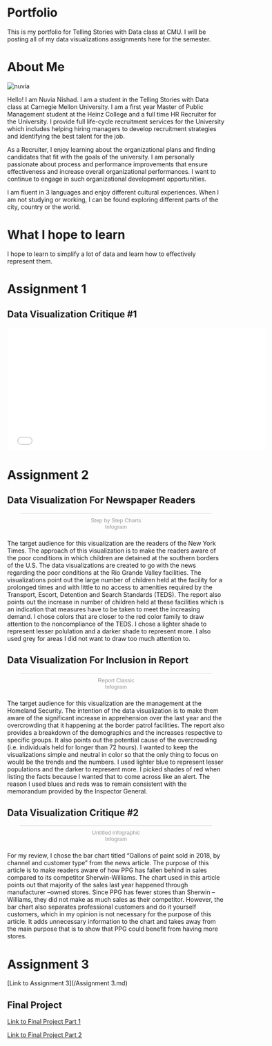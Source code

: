 # Portfolio
This is my portfolio for Telling Stories with Data class at CMU. I will be posting all of my data visualizations assignments here for the semester.

# About Me
![nuvia](https://user-images.githubusercontent.com/52507879/61142012-c5174200-a49c-11e9-9d71-fa09a8a0469f.jpg)

Hello! I am Nuvia Nishad. I am a student in the Telling Stories with Data class at Carnegie Mellon University. I am a first year Master of Public Management student at the Heinz College and a full time HR Recruiter for the University. I provide full life-cycle recruitment services for the University which includes helping hiring managers to develop recruitment strategies and identifying the best talent for the job. 

As a Recruiter, I enjoy learning about the organizational plans and finding candidates that fit with the goals of the university. I am personally passionate about process and performance improvements that ensure effectiveness and increase overall organizational performances. I want to continue to engage in such organizational development opportunities.

I am fluent in 3 languages and enjoy different cultural experiences. When I am not studying or working, I can be found exploring different parts of the city, country or the world. 

# What I hope to learn
I hope to learn to simplify a lot of data and learn how to effectively represent them.  

# Assignment 1

## Data Visualization Critique #1

<iframe title="Average number of likes per Facebook post 2016" aria-label="Bar Chart" src="//datawrapper.dwcdn.net/rmqtI/4/" scrolling="no" frameborder="0" style="border: none;" width="600" height="286"></iframe>

# Assignment 2

## Data Visualization For Newspaper Readers

<script id="infogram_0_dab4f7a5-3507-45bd-a405-668b3dcd693f" title="Step by Step Charts" src="https://e.infogram.com/js/dist/embed.js?MXj" type="text/javascript"></script><div style="padding:8px 0;font-family:Arial!important;font-size:13px!important;line-height:15px!important;text-align:center;border-top:1px solid #dadada;margin:0 30px"><a href="https://infogram.com/dab4f7a5-3507-45bd-a405-668b3dcd693f" style="color:#989898!important;text-decoration:none!important;" target="_blank">Step by Step Charts</a><br><a href="https://infogram.com" style="color:#989898!important;text-decoration:none!important;" target="_blank" rel="nofollow">Infogram</a></div>
  
The target audience for this visualization are the readers of the New York Times. The approach of this visualization is to make the readers aware of the poor conditions in which children are detained at the southern borders of the U.S. The data visualizations are created to go with the news regarding the poor conditions at the Rio Grande Valley facilities. The visualizations point out the large number of children held at the facility for a prolonged times and with little to no access to amenities required by the Transport, Escort, Detention and Search Standards (TEDS). The report also points out the increase in number of children held at these facilities which is an indication that measures have to be taken to meet the increasing demand. I chose colors that are closer to the red color family to draw attention to the noncompliance of the TEDS. I chose a lighter shade to represent lesser polulation and a darker shade to represent more. I also used grey for areas I did not want to draw too much attention to. 


## Data Visualization For Inclusion in Report

<script id="infogram_0_456e47ca-ce94-42e3-8981-90b9e9b8f1cf" title="Report Classic" src="https://e.infogram.com/js/dist/embed.js?fvG" type="text/javascript"></script><div style="padding:8px 0;font-family:Arial!important;font-size:13px!important;line-height:15px!important;text-align:center;border-top:1px solid #dadada;margin:0 30px"><a href="https://infogram.com/456e47ca-ce94-42e3-8981-90b9e9b8f1cf" style="color:#989898!important;text-decoration:none!important;" target="_blank">Report Classic</a><br><a href="https://infogram.com" style="color:#989898!important;text-decoration:none!important;" target="_blank" rel="nofollow">Infogram</a></div>

The target audience for this visualization are the management at the Homeland Security. The intention of the data visualization is to make them aware of the significant increase in apprehension over the last year and the overcrowding that it happening at the border patrol facilities. The report also provides a breakdown of the demographics and the increases respective to specific groups. It also points out the potential cause of the overcrowding (i.e. individuals held for longer than 72 hours). I wanted to keep the visualizations simple and neutral in color so that the only thing to focus on would be the trends and the numbers. I used lighter blue to represent lesser populations and the darker to represent more. I picked shades of red when listing the facts because I wanted that to come across like an alert. The reason I used blues and reds was to remain consistent with the memorandum provided by the Inspector General. 


## Data Visualization Critique #2

<script id="infogram_0_1a7d7011-3db3-4fc2-899c-2be1683b4a8b" title="Untitled infographic" src="https://e.infogram.com/js/dist/embed.js?TbQ" type="text/javascript"></script><div style="padding:8px 0;font-family:Arial!important;font-size:13px!important;line-height:15px!important;text-align:center;border-top:1px solid #dadada;margin:0 30px"><a href="https://infogram.com/1a7d7011-3db3-4fc2-899c-2be1683b4a8b" style="color:#989898!important;text-decoration:none!important;" target="_blank">Untitled infographic</a><br><a href="https://infogram.com" style="color:#989898!important;text-decoration:none!important;" target="_blank" rel="nofollow">Infogram</a></div>

For my review, I chose the bar chart titled “Gallons of paint sold in 2018, by channel and customer type” from the news article. The purpose of this article is to make readers aware of how PPG has fallen behind in sales compared to its competitor Sherwin-Williams. The chart used in this article points out that majority of the sales last year happened through manufacturer –owned stores. Since PPG has fewer stores than Sherwin – Williams, they did not make as much sales as their competitor. However, the bar chart also separates professional customers and do it yourself customers, which in my opinion is not necessary for the purpose of this article. It adds unnecessary information to the chart and takes away from the main purpose that is to show that PPG could benefit from having more stores. 

# Assignment 3

[Link to Assignment 3](/Assignment 3.md)

## Final Project

[Link to Final Project Part 1](/FinalProject.md)

[Link to Final Project Part 2](/FinalProjectPart2.md)
